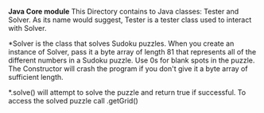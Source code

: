 **Java Core module**
This Directory contains to Java classes: Tester and Solver.
As its name would suggest, Tester is a tester class used to interact with Solver.

*Solver is the class that solves Sudoku puzzles. When you create an instance of Solver,
pass it a byte array of length 81 that represents all of the different numbers in a
Sudoku puzzle. Use 0s for blank spots in the puzzle. The Constructor will crash the 
program if you don't give it a byte array of sufficient length.

*<instance of Solver>.solve() will attempt to solve the puzzle and return true if 
successful.
To access the solved puzzle call <instance of Solver>.getGrid()
